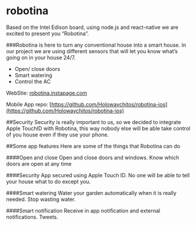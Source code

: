 # robotina
Based on the Intel Edison board, using node.js and react-native we are excited to present you “Robotina”.


###Robotina is here to turn any conventional house into a smart house.
In our project we are using different sensors that will let you know what’s going on in your house 24/7.

- Open/ close doors
- Smart watering
- Control the AC

WebStie: [robotina.instapage.com](http://robotina.instapage.com/)

Mobile App repo: [https://github.com/Holowaychitos/robotina-ios](https://github.com/Holowaychitos/robotina-ios) 

##Security
Security is really important to us, so we decided to integrate Apple TouchID with Robotina, this way nobody else will be able take control of you house even if they use your phone.

##Some app features
Here are some of the things that Robotina can do

####Open and close
Open and close doors and windows. Know which doors are open at any time

####Security
App secured using Apple Touch ID. No one will be able to tell your house what to do except you.

####Smart watering
Water your garden automatically when it is really needed. Stop wasting water.

####Smart notification
Receive in app notification and external notifications. Tweets.
